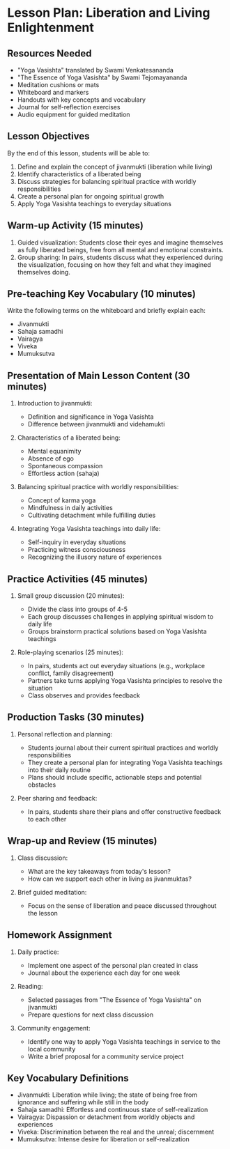 # Lesson Plan: Liberation and Living Enlightenment

## Resources Needed
- "Yoga Vasishta" translated by Swami Venkatesananda
- "The Essence of Yoga Vasishta" by Swami Tejomayananda
- Meditation cushions or mats
- Whiteboard and markers
- Handouts with key concepts and vocabulary
- Journal for self-reflection exercises
- Audio equipment for guided meditation

## Lesson Objectives
By the end of this lesson, students will be able to:
1. Define and explain the concept of jivanmukti (liberation while living)
2. Identify characteristics of a liberated being
3. Discuss strategies for balancing spiritual practice with worldly responsibilities
4. Create a personal plan for ongoing spiritual growth
5. Apply Yoga Vasishta teachings to everyday situations

## Warm-up Activity (15 minutes)
1. Guided visualization: Students close their eyes and imagine themselves as fully liberated beings, free from all mental and emotional constraints.
2. Group sharing: In pairs, students discuss what they experienced during the visualization, focusing on how they felt and what they imagined themselves doing.

## Pre-teaching Key Vocabulary (10 minutes)
Write the following terms on the whiteboard and briefly explain each:
- Jivanmukti
- Sahaja samadhi
- Vairagya
- Viveka
- Mumuksutva

## Presentation of Main Lesson Content (30 minutes)
1. Introduction to jivanmukti:
   - Definition and significance in Yoga Vasishta
   - Difference between jivanmukti and videhamukti

2. Characteristics of a liberated being:
   - Mental equanimity
   - Absence of ego
   - Spontaneous compassion
   - Effortless action (sahaja)

3. Balancing spiritual practice with worldly responsibilities:
   - Concept of karma yoga
   - Mindfulness in daily activities
   - Cultivating detachment while fulfilling duties

4. Integrating Yoga Vasishta teachings into daily life:
   - Self-inquiry in everyday situations
   - Practicing witness consciousness
   - Recognizing the illusory nature of experiences

## Practice Activities (45 minutes)
1. Small group discussion (20 minutes):
   - Divide the class into groups of 4-5
   - Each group discusses challenges in applying spiritual wisdom to daily life
   - Groups brainstorm practical solutions based on Yoga Vasishta teachings

2. Role-playing scenarios (25 minutes):
   - In pairs, students act out everyday situations (e.g., workplace conflict, family disagreement)
   - Partners take turns applying Yoga Vasishta principles to resolve the situation
   - Class observes and provides feedback

## Production Tasks (30 minutes)
1. Personal reflection and planning:
   - Students journal about their current spiritual practices and worldly responsibilities
   - They create a personal plan for integrating Yoga Vasishta teachings into their daily routine
   - Plans should include specific, actionable steps and potential obstacles

2. Peer sharing and feedback:
   - In pairs, students share their plans and offer constructive feedback to each other

## Wrap-up and Review (15 minutes)
1. Class discussion:
   - What are the key takeaways from today's lesson?
   - How can we support each other in living as jivanmuktas?

2. Brief guided meditation:
   - Focus on the sense of liberation and peace discussed throughout the lesson

## Homework Assignment
1. Daily practice:
   - Implement one aspect of the personal plan created in class
   - Journal about the experience each day for one week

2. Reading:
   - Selected passages from "The Essence of Yoga Vasishta" on jivanmukti
   - Prepare questions for next class discussion

3. Community engagement:
   - Identify one way to apply Yoga Vasishta teachings in service to the local community
   - Write a brief proposal for a community service project

## Key Vocabulary Definitions
- Jivanmukti: Liberation while living; the state of being free from ignorance and suffering while still in the body
- Sahaja samadhi: Effortless and continuous state of self-realization
- Vairagya: Dispassion or detachment from worldly objects and experiences
- Viveka: Discrimination between the real and the unreal; discernment
- Mumuksutva: Intense desire for liberation or self-realization